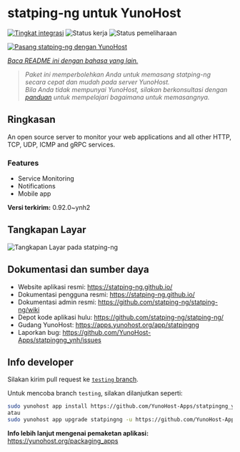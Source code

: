 <!--
N.B.: README ini dibuat secara otomatis oleh <https://github.com/YunoHost/apps/tree/master/tools/readme_generator>
Ini TIDAK boleh diedit dengan tangan.
-->

# statping-ng untuk YunoHost

[![Tingkat integrasi](https://apps.yunohost.org/badge/integration/statpingng)](https://ci-apps.yunohost.org/ci/apps/statpingng/)
![Status kerja](https://apps.yunohost.org/badge/state/statpingng)
![Status pemeliharaan](https://apps.yunohost.org/badge/maintained/statpingng)

[![Pasang statping-ng dengan YunoHost](https://install-app.yunohost.org/install-with-yunohost.svg)](https://install-app.yunohost.org/?app=statpingng)

*[Baca README ini dengan bahasa yang lain.](./ALL_README.md)*

> *Paket ini memperbolehkan Anda untuk memasang statping-ng secara cepat dan mudah pada server YunoHost.*  
> *Bila Anda tidak mempunyai YunoHost, silakan berkonsultasi dengan [panduan](https://yunohost.org/install) untuk mempelajari bagaimana untuk memasangnya.*

## Ringkasan

An open source server to monitor your web applications and all other HTTP, TCP, UDP, ICMP and gRPC services.

### Features

- Service Monitoring
- Notifications
- Mobile app


**Versi terkirim:** 0.92.0~ynh2

## Tangkapan Layar

![Tangkapan Layar pada statping-ng](./doc/screenshots/statping.png)

## Dokumentasi dan sumber daya

- Website aplikasi resmi: <https://statping-ng.github.io/>
- Dokumentasi pengguna resmi: <https://statping-ng.github.io/>
- Dokumentasi admin resmi: <https://github.com/statping-ng/statping-ng/wiki>
- Depot kode aplikasi hulu: <https://github.com/statping-ng/statping-ng/>
- Gudang YunoHost: <https://apps.yunohost.org/app/statpingng>
- Laporkan bug: <https://github.com/YunoHost-Apps/statpingng_ynh/issues>

## Info developer

Silakan kirim pull request ke [`testing` branch](https://github.com/YunoHost-Apps/statpingng_ynh/tree/testing).

Untuk mencoba branch `testing`, silakan dilanjutkan seperti:

```bash
sudo yunohost app install https://github.com/YunoHost-Apps/statpingng_ynh/tree/testing --debug
atau
sudo yunohost app upgrade statpingng -u https://github.com/YunoHost-Apps/statpingng_ynh/tree/testing --debug
```

**Info lebih lanjut mengenai pemaketan aplikasi:** <https://yunohost.org/packaging_apps>
